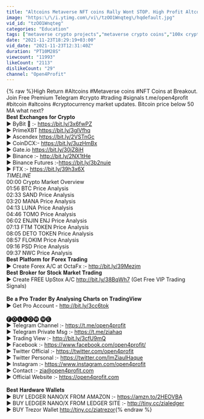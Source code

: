 ```yaml
---
title: "Altcoins Metaverse NFT coins Rally Wont STOP. High Profit Altcoins Breakout List. Sand Mana Target?"
image: "https:\/\/i.ytimg.com\/vi\/tzOO1Wnqteg\/hqdefault.jpg"
vid_id: "tzOO1Wnqteg"
categories: "Education"
tags: ["metaverse crypto projects","metaverse crypto coins","100x crypto"]
date: "2021-11-23T18:29:19+03:00"
vid_date: "2021-11-23T12:31:40Z"
duration: "PT10M28S"
viewcount: "11993"
likeCount: "2113"
dislikeCount: "29"
channel: "Open4Profit"
---
```

{% raw %}High Return #Altcoins #Metaverse coins #NFT Coins at Breakout. Join Free Premium Telegram #crypto #trading #signals t.me/open4profit #bitcoin #altcoins #cryptocurrency market updates. Bitcoin price below 50 MA what next?<br />𝐁𝐞𝐬𝐭 𝐄𝐱𝐜𝐡𝐚𝐧𝐠𝐞𝐬 𝐟𝐨𝐫 𝐂𝐫𝐲𝐩𝐭𝐨<br />► ByBit 🏅 :- <a rel="nofollow" target="blank" href="https://bit.ly/3x6fwPZ">https://bit.ly/3x6fwPZ</a><br />► PrimeXBT <a rel="nofollow" target="blank" href="https://bit.ly/3glVfhq">https://bit.ly/3glVfhq</a><br />► Ascendex <a rel="nofollow" target="blank" href="https://bit.ly/2VSTnGc">https://bit.ly/2VSTnGc</a><br />► CoinDCX:- <a rel="nofollow" target="blank" href="https://bit.ly/3uzHmBx">https://bit.ly/3uzHmBx</a><br />► Gate.io <a rel="nofollow" target="blank" href="https://bit.ly/30jZ8iH">https://bit.ly/30jZ8iH</a><br />► Binance :- <a rel="nofollow" target="blank" href="http://bit.ly/2NX1tHe">http://bit.ly/2NX1tHe</a><br />► Binance Futures :-<a rel="nofollow" target="blank" href="https://bit.ly/3b2nuie">https://bit.ly/3b2nuie</a><br />► FTX :- <a rel="nofollow" target="blank" href="https://bit.ly/39h3x6X">https://bit.ly/39h3x6X</a><br />*TIMELINE*<br />00:00 Crypto Market Overview<br />01:56 BTC  Price Analysis<br />02:33 SAND Price Analysis<br />03:20 MANA Price Analysis<br />04:13 LUNA Price Analysis<br />04:46 TOMO Price Analysis<br />06:02 ENJIN ENJ Price Analysis<br />07:13 FTM TOKEN Price Analysis<br />08:05 DETO TOKEN Price Analysis<br />08:57 FLOKIM  Price Analysis<br />09:16 PSD Price Analysis <br />09:37 NWC Price Analysis<br />𝐁𝐞𝐬𝐭 𝐏𝐥𝐚𝐭𝐟𝐨𝐫𝐦 𝐟𝐨𝐫 𝐅𝐨𝐫𝐞𝐱 𝐓𝐫𝐚𝐝𝐢𝐧𝐠<br />► Create Forex A/C at OctaFx :- <a rel="nofollow" target="blank" href="http://bit.ly/39Mezjm">http://bit.ly/39Mezjm</a><br />𝐁𝐞𝐬𝐭 𝐁𝐫𝐨𝐤𝐞𝐫 𝐟𝐨𝐫 𝐒𝐭𝐨𝐜𝐤 𝐌𝐚𝐫𝐤𝐞𝐭 𝐓𝐫𝐚𝐝𝐢𝐧𝐠<br />► Create FREE UpStox A/C <a rel="nofollow" target="blank" href="http://bit.ly/38BqWh7">http://bit.ly/38BqWh7</a> (Get Free VIP Trading Signals)<br /><br />𝐁𝐞 𝐚 𝐏𝐫𝐨 𝐓𝐫𝐚𝐝𝐞𝐫 𝐁𝐲 𝐀𝐧𝐚𝐥𝐲𝐬𝐢𝐧𝐠 𝐂𝐡𝐚𝐫𝐭𝐬 𝐨𝐧 𝐓𝐫𝐚𝐝𝐢𝐧𝐠𝐕𝐢𝐞𝐰<br />► Get Pro Account - <a rel="nofollow" target="blank" href="http://bit.ly/3cc6tok">http://bit.ly/3cc6tok</a><br /><br />🅕🅞🅛🅛🅞🅦 🅜🅔<br />► Telegram Channel :- <a rel="nofollow" target="blank" href="https://t.me/open4profit">https://t.me/open4profit</a><br />► Telegram Private Msg :- <a rel="nofollow" target="blank" href="https://t.me/ziahaq">https://t.me/ziahaq</a><br />► Trading View :- <a rel="nofollow" target="blank" href="http://bit.ly/3cfU9mQ">http://bit.ly/3cfU9mQ</a><br />► Facebook :- <a rel="nofollow" target="blank" href="https://www.facebook.com/open4profit/">https://www.facebook.com/open4profit/</a><br />► Twitter Official :- <a rel="nofollow" target="blank" href="https://twitter.com/open4profit">https://twitter.com/open4profit</a><br />► Twitter Personal :- <a rel="nofollow" target="blank" href="https://twitter.com/ImZiaulHaque">https://twitter.com/ImZiaulHaque</a><br />► Instagram :- <a rel="nofollow" target="blank" href="https://www.instagram.com/open4profit">https://www.instagram.com/open4profit</a><br />► Contact :- zia@open4profit.com<br />► Official Website :- <a rel="nofollow" target="blank" href="https://open4profit.com">https://open4profit.com</a><br /><br />𝐁𝐞𝐬𝐭 𝐇𝐚𝐫𝐝𝐰𝐚𝐫𝐞 𝐖𝐚𝐥𝐥𝐞𝐭𝐬<br />► BUY LEDGER NANO/X FROM AMAZON :- <a rel="nofollow" target="blank" href="https://amzn.to/2HEOVBA">https://amzn.to/2HEOVBA</a><br />► BUY LEDGER NANO/X FROM LEDGER SITE :- <a rel="nofollow" target="blank" href="http://tiny.cc/zialedger">http://tiny.cc/zialedger</a><br />► BUY Trezor Wallet <a rel="nofollow" target="blank" href="http://tiny.cc/ziatrezor">http://tiny.cc/ziatrezor</a>{% endraw %}
